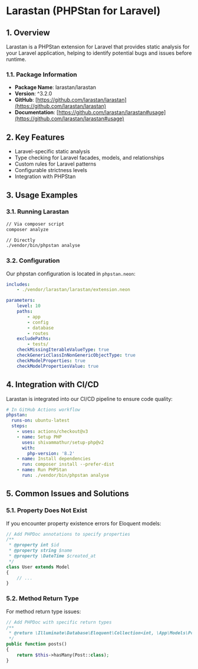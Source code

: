 # Larastan (PHPStan for Laravel)

## 1. Overview

Larastan is a PHPStan extension for Laravel that provides static analysis for your Laravel application, helping to identify potential bugs and issues before runtime.

### 1.1. Package Information

- **Package Name**: larastan/larastan
- **Version**: ^3.2.0
- **GitHub**: [https://github.com/larastan/larastan](https://github.com/larastan/larastan)
- **Documentation**: [https://github.com/larastan/larastan#usage](https://github.com/larastan/larastan#usage)

## 2. Key Features

- Laravel-specific static analysis
- Type checking for Laravel facades, models, and relationships
- Custom rules for Laravel patterns
- Configurable strictness levels
- Integration with PHPStan

## 3. Usage Examples

### 3.1. Running Larastan

```bash
// Via composer script
composer analyze

// Directly
./vendor/bin/phpstan analyse
```

### 3.2. Configuration

Our phpstan configuration is located in `phpstan.neon`:

```yaml
includes:
    - ./vendor/larastan/larastan/extension.neon

parameters:
    level: 10
    paths:
        - app
        - config
        - database
        - routes
    excludePaths:
        - tests/
    checkMissingIterableValueType: true
    checkGenericClassInNonGenericObjectType: true
    checkModelProperties: true
    checkModelPropertiesValue: true
```

## 4. Integration with CI/CD

Larastan is integrated into our CI/CD pipeline to ensure code quality:

```yaml
# In GitHub Actions workflow
phpstan:
  runs-on: ubuntu-latest
  steps:
    - uses: actions/checkout@v3
    - name: Setup PHP
      uses: shivammathur/setup-php@v2
      with:
        php-version: '8.2'
    - name: Install dependencies
      run: composer install --prefer-dist
    - name: Run PHPStan
      run: ./vendor/bin/phpstan analyse
```

## 5. Common Issues and Solutions

### 5.1. Property Does Not Exist

If you encounter property existence errors for Eloquent models:

```php
// Add PHPDoc annotations to specify properties
/**
 * @property int $id
 * @property string $name
 * @property \DateTime $created_at
 */
class User extends Model
{
    // ...
}
```

### 5.2. Method Return Type

For method return type issues:

```php
// Add PHPDoc with specific return types
/**
 * @return \Illuminate\Database\Eloquent\Collection<int, \App\Models\Post>
 */
public function posts()
{
    return $this->hasMany(Post::class);
}
```
